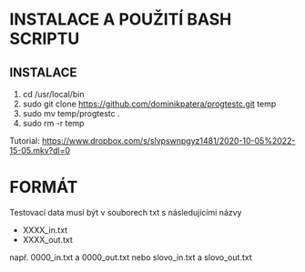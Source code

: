 # INSTALACE A POUŽITÍ BASH SCRIPTU

## INSTALACE

1. cd /usr/local/bin
2. sudo git clone https://github.com/dominikpatera/progtestc.git temp
3. sudo mv temp/progtestc .
4. sudo rm -r temp

Tutorial: https://www.dropbox.com/s/slvpswnpgyz1481/2020-10-05%2022-15-05.mkv?dl=0

# FORMÁT

Testovací data musí být v souborech txt s následujícími názvy

- XXXX_in.txt
- XXXX_out.txt

např. 0000_in.txt a 0000_out.txt nebo slovo_in.txt a slovo_out.txt
